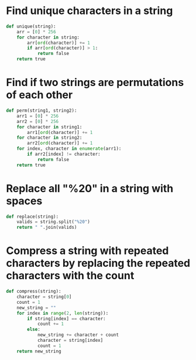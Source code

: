 # Find unique characters in a string
```python
def unique(string):
	arr = [0] * 256
	for character in string:
		arr[ord(character)] += 1
		if arr[ord(character)] > 1:
			return false
	return true
```

# Find if two strings are permutations of each other
```python
def perm(string1, string2):
	arr1 = [0] * 256
	arr2 = [0] * 256
	for character in string1:
		arr1[ord(character)] += 1
	for character in string2:
		arr2[ord(character)] += 1
	for index, character in enumerate(arr1):
		if arr2[index] != character:
			return false
	return true
```

# Replace all "%20" in a string with spaces
```python
def replace(string):
	valids = string.split("%20")
	return " ".join(valids)
```

# Compress a string with repeated characters by replacing the repeated characters with the count
```python
def compress(string):
	character = string[0]
	count = 1
	new_string = ""
	for index in range(2, len(string)):
		if string[index] == character:
			count += 1
		else:
			new_string += character + count
			character = string[index]
			count = 1
	return new_string
```
